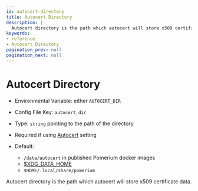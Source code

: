 ```yaml
---
id: autocert-directory
title: Autocert Directory
description: |
  Autocert directory is the path which autocert will store x509 certificate data.
keywords:
- reference
- Autocert Directory
pagination_prev: null
pagination_next: null
---
```



# Autocert Directory
- Environmental Variable: either `AUTOCERT_DIR`
- Config File Key: `autocert_dir`
- Type: `string` pointing to the path of the directory
- Required if using [Autocert](/docs/reference/autocert) setting
- Default:

  - `/data/autocert` in published Pomerium docker images
  - [$XDG_DATA_HOME](https://specifications.freedesktop.org/basedir-spec/basedir-spec-latest.html)
  - `$HOME/.local/share/pomerium`

Autocert directory is the path which autocert will store x509 certificate data.

